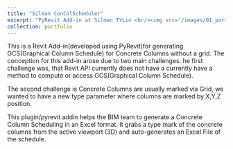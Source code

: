 ```yaml
---
title: "Silman ConColScheduler"
excerpt: "PyRevit Add-in at Silman TYLin <br/><img src='/images/01_portfolio_1.png'>"
collection: portfolio
---
```


<!-- This is an item in your portfolio. It can be have images or nice text. If you name the file .md, it will be parsed as markdown. If you name the file .html, it will be parsed as HTML.  

![ConColScheduler](/assets/img/0x_ConColScheduler_logo.png)

-->

This is a Revit Add-in(developed using PyRevit)for generating GCS(Graphical Column Schedule) for Concrete Columns without a grid. The conception for this add-in arose due to two main challenges.
he first challenge was, that Revit API currently does not have a currently have a method to compute or access GCS(Graphical Column Schedule). 

The second challenge is Concrete Columns are usually marked via Grid, we wanted to have a new type parameter where columns are marked by X,Y,Z position.

This plugin/pyrevit addin helps the BIM team to generate a Concrete Column Scheduling in an Excel format.
It grabs a type mark of the concrete columns from the active viewport (3D) and auto-generates an Excel File of the schedule.

